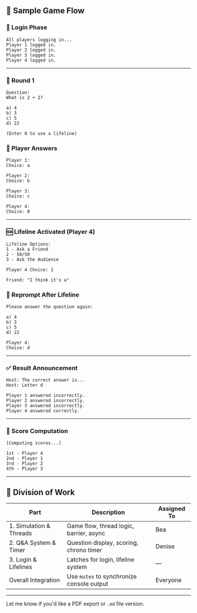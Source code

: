 
## 📝 Sample Game Flow

### 👥 Login Phase

```
All players logging in...
Player 1 logged in.
Player 2 logged in.
Player 3 logged in.
Player 4 logged in.
```

---

### 🔄 Round 1

```
Question:
What is 2 + 2?

a) 4  
b) 3  
c) 5  
d) 22  

(Enter 0 to use a lifeline)
```

### 🧑 Player Answers

```
Player 1:
Choice: a

Player 2:
Choice: b

Player 3:
Choice: c

Player 4:
Choice: 0
```

---

### 🆘 Lifeline Activated (Player 4)

```
Lifeline Options:
1 - Ask a Friend  
2 - 50/50  
3 - Ask the Audience  

Player 4 Choice: 1

Friend: "I think it's a"
```

### 🔁 Reprompt After Lifeline

```
Please answer the question again:

a) 4  
b) 3  
c) 5  
d) 22  

Player 4:
Choice: d
```

---

### ✅ Result Announcement

```
Host: The correct answer is...  
Host: Letter d

Player 1 answered incorrectly.  
Player 2 answered incorrectly.  
Player 3 answered incorrectly.  
Player 4 answered correctly.
```

---

### 🧮 Score Computation

```
[Computing scores...]

1st - Player 4
2nd - Player 1
3rd - Player 2
4th - Player 3
```

---

## 🧩 Division of Work

| Part                    | Description                               | Assigned To |
| ----------------------- | ----------------------------------------- | ----------- |
| 1. Simulation & Threads | Game flow, thread logic, barrier, async   | Bea         |
| 2. Q\&A System & Timer  | Question display, scoring, chrono timer   | Denise      |
| 3. Login & Lifelines    | Latches for login, lifeline system        | —           |
| Overall Integration     | Use `mutex` to synchronize console output | Everyone    |

---

Let me know if you'd like a PDF export or `.md` file version.
